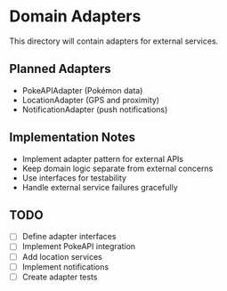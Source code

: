 # Domain Adapters

This directory will contain adapters for external services.

## Planned Adapters

- PokeAPIAdapter (Pokémon data)
- LocationAdapter (GPS and proximity)
- NotificationAdapter (push notifications)

## Implementation Notes

- Implement adapter pattern for external APIs
- Keep domain logic separate from external concerns
- Use interfaces for testability
- Handle external service failures gracefully

## TODO

- [ ] Define adapter interfaces
- [ ] Implement PokeAPI integration
- [ ] Add location services
- [ ] Implement notifications
- [ ] Create adapter tests
